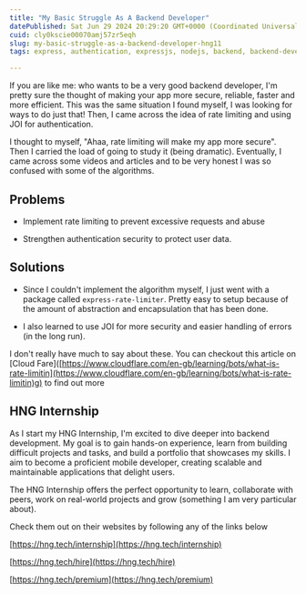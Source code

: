 ```yaml
---
title: "My Basic Struggle As A Backend Developer"
datePublished: Sat Jun 29 2024 20:29:20 GMT+0000 (Coordinated Universal Time)
cuid: cly0kscie00070amj57zr5eqh
slug: my-basic-struggle-as-a-backend-developer-hng11
tags: express, authentication, expressjs, nodejs, backend, backend-development, rate-limiting

---
```


If you are like me: who wants to be a very good backend developer, I'm pretty sure the thought of making your app more secure, reliable, faster and more efficient. This was the same situation I found myself, I was looking for ways to do just that! Then, I came across the idea of rate limiting and using JOI for authentication.

I thought to myself, "Ahaa, rate limiting will make my app more secure". Then I carried the load of going to study it (being dramatic). Eventually, I came across some videos and articles and to be very honest I was so confused with some of the algorithms.

## Problems

* Implement rate limiting to prevent excessive requests and abuse
    
* Strengthen authentication security to protect user data.
    

## Solutions

* Since I couldn't implement the algorithm myself, I just went with a package called `express-rate-limiter`. Pretty easy to setup because of the amount of abstraction and encapsulation that has been done.
    
* I also learned to use JOI for more security and easier handling of errors (in the long run).
    

I don't really have much to say about these. You can checkout this article on \[Cloud Fare\]([https://www.cloudflare.com/en-gb/learning/bots/what-is-rate-limitin](https://www.cloudflare.com/en-gb/learning/bots/what-is-rate-limitin)g) to find out more

## HNG Internship

As I start my HNG Internship, I'm excited to dive deeper into backend development. My goal is to gain hands-on experience, learn from building difficult projects and tasks, and build a portfolio that showcases my skills. I aim to become a proficient mobile developer, creating scalable and maintainable applications that delight users.

The HNG Internship offers the perfect opportunity to learn, collaborate with peers, work on real-world projects and grow (something I am very particular about).

Check them out on their websites by following any of the links below

[https://hng.tech/internship](https://hng.tech/internship)

[https://hng.tech/hire](https://hng.tech/hire)

[https://hng.tech/premium](https://hng.tech/premium)